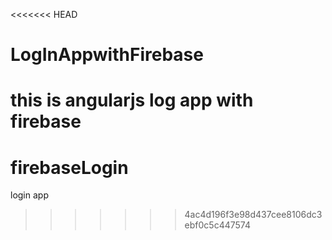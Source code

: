 <<<<<<< HEAD
# LogInAppwithFirebase
this is angularjs log app with firebase
=======
# firebaseLogin
login app
>>>>>>> 4ac4d196f3e98d437cee8106dc3ebf0c5c447574
